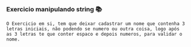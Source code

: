 ### Exercicio manipulando string :books:


```
O Exercicio em si, tem que deixar cadastrar um nome que contenha 3 letras iniciais, não podendo se numero ou outra coisa, logo após   
as 3 letras te que conter espaco e depois numeros, para validar o nome.
```
